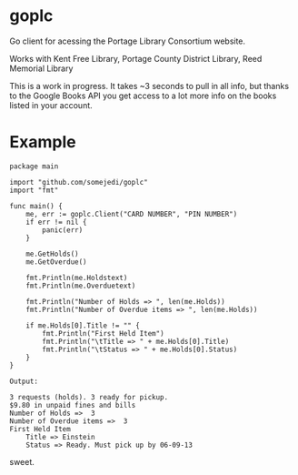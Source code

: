 goplc
=====

Go client for acessing the Portage Library Consortium website.

Works with Kent Free Library, Portage County District Library, Reed Memorial Library

This is a work in progress. It takes ~3 seconds to pull in all info, but thanks to the Google Books API you get access to a lot more info on the books listed in your account.


# Example #

	package main
	
	import "github.com/somejedi/goplc"
	import "fmt"

	func main() {
		me, err := goplc.Client("CARD NUMBER", "PIN NUMBER")
		if err != nil {
			panic(err)
		}
		
		me.GetHolds()
		me.GetOverdue()
		
		fmt.Println(me.Holdstext)
		fmt.Println(me.Overduetext)
		
		fmt.Println("Number of Holds => ", len(me.Holds))
		fmt.Println("Number of Overdue items => ", len(me.Holds))

		if me.Holds[0].Title != "" {
			fmt.Println("First Held Item")
			fmt.Println("\tTitle => " + me.Holds[0].Title)
			fmt.Println("\tStatus => " + me.Holds[0].Status)
		}
	}

	Output:
 
	3 requests (holds). 3 ready for pickup.
	$9.80 in unpaid fines and bills
	Number of Holds =>  3
	Number of Overdue items =>  3
	First Held Item
		Title => Einstein
		Status => Ready. Must pick up by 06-09-13


sweet.
